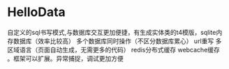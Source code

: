 HelloData
=========

自定义的sql书写模式,与数据库交互更加便捷，有生成实体类的t4模版，sqlite内存数据库（效率比较高） 多个数据库同时操作（不区分数据库累心） url重写 多区域语言（页面自动生成，无需更多的代码）  redis分布式缓存 webcache缓存 。框架可以扩展。异常捕捉，调试更加方便